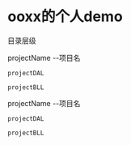 # ooxx的个人demo

目录层级

projectName --项目名

    projectDAL

    projectBLL
    
projectName --项目名

    projectDAL

    projectBLL